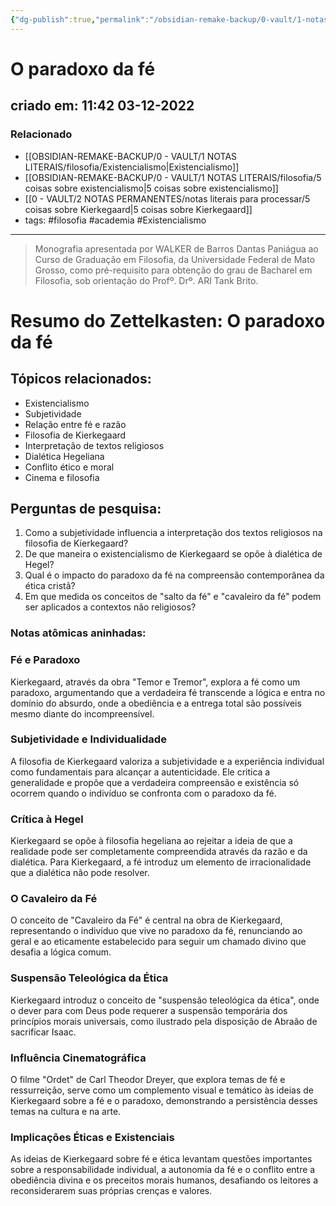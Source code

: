 ```yaml
---
{"dg-publish":true,"permalink":"/obsidian-remake-backup/0-vault/1-notas-literais/filosofia/o-paradoxo-da-fe/","tags":["Fé","Paradoxo","Existencialismo","filosofia","academia"],"dgHomeLink":true,"dgShowLocalGraph":true,"dgShowFileTree":true,"noteIcon":""}
---
```


# O paradoxo da fé
## criado em: 11:42 03-12-2022

### Relacionado
-  [[OBSIDIAN-REMAKE-BACKUP/0 - VAULT/1 NOTAS LITERAIS/filosofia/Existencialismo\|Existencialismo]]
- [[OBSIDIAN-REMAKE-BACKUP/0 - VAULT/1 NOTAS LITERAIS/filosofia/5 coisas sobre existencialismo\|5 coisas sobre existencialismo]]
- [[0 - VAULT/2 NOTAS PERMANENTES/notas literais para processar/5 coisas sobre Kierkegaard\|5 coisas sobre Kierkegaard]]
- tags: #filosofia #academia #Existencialismo 
---
>Monografia apresentada por WALKER de Barros Dantas Paniágua ao Curso de Graduação em Filosofia, da Universidade Federal de Mato Grosso, como pré-requisito para obtenção do grau de Bacharel em Filosofia, sob orientação do Profº. Drº. ARI Tank Brito.

# Resumo do Zettelkasten: O paradoxo da fé

## Tópicos relacionados:
- Existencialismo
- Subjetividade
- Relação entre fé e razão
- Filosofia de Kierkegaard
- Interpretação de textos religiosos
- Dialética Hegeliana
- Conflito ético e moral
- Cinema e filosofia

## Perguntas de pesquisa:
1. Como a subjetividade influencia a interpretação dos textos religiosos na filosofia de Kierkegaard?
2. De que maneira o existencialismo de Kierkegaard se opõe à dialética de Hegel?
3. Qual é o impacto do paradoxo da fé na compreensão contemporânea da ética cristã?
4. Em que medida os conceitos de "salto da fé" e "cavaleiro da fé" podem ser aplicados a contextos não religiosos?

### Notas atômicas aninhadas:

### Fé e Paradoxo
Kierkegaard, através da obra "Temor e Tremor", explora a fé como um paradoxo, argumentando que a verdadeira fé transcende a lógica e entra no domínio do absurdo, onde a obediência e a entrega total são possíveis mesmo diante do incompreensível.

### Subjetividade e Individualidade
A filosofia de Kierkegaard valoriza a subjetividade e a experiência individual como fundamentais para alcançar a autenticidade. Ele critica a generalidade e propõe que a verdadeira compreensão e existência só ocorrem quando o indivíduo se confronta com o paradoxo da fé.

### Crítica à Hegel
Kierkegaard se opõe à filosofia hegeliana ao rejeitar a ideia de que a realidade pode ser completamente compreendida através da razão e da dialética. Para Kierkegaard, a fé introduz um elemento de irracionalidade que a dialética não pode resolver.

### O Cavaleiro da Fé
O conceito de "Cavaleiro da Fé" é central na obra de Kierkegaard, representando o indivíduo que vive no paradoxo da fé, renunciando ao geral e ao eticamente estabelecido para seguir um chamado divino que desafia a lógica comum.

### Suspensão Teleológica da Ética
Kierkegaard introduz o conceito de "suspensão teleológica da ética", onde o dever para com Deus pode requerer a suspensão temporária dos princípios morais universais, como ilustrado pela disposição de Abraão de sacrificar Isaac.

### Influência Cinematográfica
O filme "Ordet" de Carl Theodor Dreyer, que explora temas de fé e ressurreição, serve como um complemento visual e temático às ideias de Kierkegaard sobre a fé e o paradoxo, demonstrando a persistência desses temas na cultura e na arte.

### Implicações Éticas e Existenciais
As ideias de Kierkegaard sobre fé e ética levantam questões importantes sobre a responsabilidade individual, a autonomia da fé e o conflito entre a obediência divina e os preceitos morais humanos, desafiando os leitores a reconsiderarem suas próprias crenças e valores.